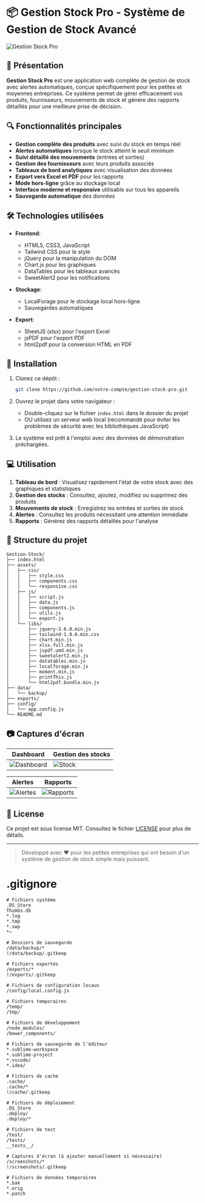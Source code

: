# 📦 Gestion Stock Pro - Système de Gestion de Stock Avancé

![Gestion Stock Pro](screenshots/screenshot-dashboard.png)

## 🌟 Présentation

**Gestion Stock Pro** est une application web complète de gestion de stock avec alertes automatiques, conçue spécifiquement pour les petites et moyennes entreprises. Ce système permet de gérer efficacement vos produits, fournisseurs, mouvements de stock et génère des rapports détaillés pour une meilleure prise de décision.

## 🔍 Fonctionnalités principales

- **Gestion complète des produits** avec suivi du stock en temps réel
- **Alertes automatiques** lorsque le stock atteint le seuil minimum
- **Suivi détaillé des mouvements** (entrées et sorties)
- **Gestion des fournisseurs** avec leurs produits associés
- **Tableaux de bord analytiques** avec visualisation des données
- **Export vers Excel et PDF** pour les rapports
- **Mode hors-ligne** grâce au stockage local
- **Interface moderne et responsive** utilisable sur tous les appareils
- **Sauvegarde automatique** des données

## 🛠 Technologies utilisées

- **Frontend**:
  - HTML5, CSS3, JavaScript
  - Tailwind CSS pour le style
  - jQuery pour la manipulation du DOM
  - Chart.js pour les graphiques
  - DataTables pour les tableaux avancés
  - SweetAlert2 pour les notifications

- **Stockage**:
  - LocalForage pour le stockage local hors-ligne
  - Sauvegardes automatiques

- **Export**:
  - SheetJS (xlsx) pour l'export Excel
  - jsPDF pour l'export PDF
  - html2pdf pour la conversion HTML en PDF

## 🚀 Installation

1. Clonez ce dépôt :
   ```bash
   git clone https://github.com/votre-compte/gestion-stock-pro.git
   ```

2. Ouvrez le projet dans votre navigateur :
   - Double-cliquez sur le fichier `index.html` dans le dossier du projet
   - OU utilisez un serveur web local (recommandé pour éviter les problèmes de sécurité avec les bibliothèques JavaScript)

3. Le système est prêt à l'emploi avec des données de démonstration préchargées.

## 💻 Utilisation

1. **Tableau de bord** : Visualisez rapidement l'état de votre stock avec des graphiques et statistiques
2. **Gestion des stocks** : Consultez, ajoutez, modifiez ou supprimez des produits
3. **Mouvements de stock** : Enregistrez les entrées et sorties de stock
4. **Alertes** : Consultez les produits nécessitant une attention immédiate
5. **Rapports** : Générez des rapports détaillés pour l'analyse

## 📂 Structure du projet

```
Gestion-Stock/
├── index.html
├── assets/
│   ├── css/
│   │   ├── style.css
│   │   ├── components.css
│   │   └── responsive.css
│   ├── js/
│   │   ├── script.js
│   │   ├── data.js
│   │   ├── components.js
│   │   ├── utils.js
│   │   └── export.js
│   └── libs/
│       ├── jquery-3.6.0.min.js
│       ├── tailwind-1.9.6.min.css
│       ├── chart.min.js
│       ├── xlsx.full.min.js
│       ├── jspdf.umd.min.js
│       ├── sweetalert2.min.js
│       ├── datatables.min.js
│       ├── localforage.min.js
│       ├── moment.min.js
│       ├── printThis.js
│       └── html2pdf.bundle.min.js
├── data/
│   └── backup/
├── exports/
├── config/
│   └── app.config.js
└── README.md
```

## 📷 Captures d'écran

| Dashboard | Gestion des stocks |
|-----------|-------------------|
| ![Dashboard](screenshots/screenshot-dashboard.png) | ![Stock](screenshots/screenshot-stock.png) |

| Alertes | Rapports |
|---------|----------|
| ![Alertes](screenshots/screenshot-alerts.png) | ![Rapports](screenshots/screenshot-reports.png) |

## 📜 License

Ce projet est sous license MIT. Consultez le fichier [LICENSE](LICENSE) pour plus de détails.

---

> Développé avec ❤️ pour les petites entreprises qui ont besoin d'un système de gestion de stock simple mais puissant.

# .gitignore

```
# Fichiers système
.DS_Store
Thumbs.db
*.log
*.tmp
*.swp
*~

# Dossiers de sauvegarde
/data/backup/*
!/data/backup/.gitkeep

# Fichiers exportés
/exports/*
!/exports/.gitkeep

# Fichiers de configuration locaux
/config/local.config.js

# Fichiers temporaires
/temp/
/tmp/

# Fichiers de développement
/node_modules/
/bower_components/

# Fichiers de sauvegarde de l'éditeur
*.sublime-workspace
*.sublime-project
*.vscode/
*.idea/

# Fichiers de cache
.cache/
.cache/*
!/cache/.gitkeep

# Fichiers de déploiement
.DS_Store
.deploy/
.deploy/*

# Fichiers de test
/test/
/tests/
__tests__/

# Captures d'écran (à ajouter manuellement si nécessaire)
/screenshots/*
!/screenshots/.gitkeep

# Fichiers de données temporaires
*.bak
*.orig
*.patch
```